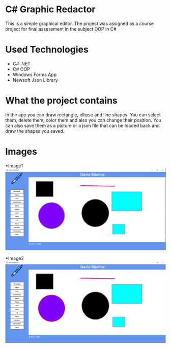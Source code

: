 # C# Graphic Redactor
This is a simple graphical editor. The project was assigned as a course project for final assessment in the subject OOP in C#

# Used Technologies
* C# .NET
* C# OOP
* Windows Forms App
* Newsoft Json Library

# What the project contains
In the app you can draw rectangle, ellipse and line shapes. You can select them, delete them, color them and also you can change their position. You can also save them as a picture or a json file that can be loaded back and draw the shapes you saved.

# Images

*Image1
![Making a post](./ProjectPictures/image.png)

*Image2
![Making a post](./ProjectPictures/picture2.png)

